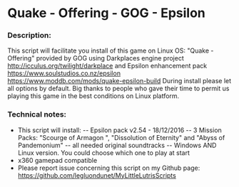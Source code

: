 # Quake - Offering - GOG - Epsilon

### Description:
This script will facilitate you install of this game on Linux OS:
"Quake - Offering" provided by GOG using Darkplaces engine project  
http://icculus.org/twilight/darkplace
and Epsilon enhancement pack 
https://www.soulstudios.co.nz/epsilon 
https://www.moddb.com/mods/quake-epsilon-build
During install please let all options by default.
Big thanks to people who gave their time to permit us playing this game in the best conditions on Linux platform.

### Technical notes:
- This script will install:
-- Epsilon pack v2.54 - 18/12/2016
-- 3 Mission Packs: "Scourge of Armagon ", "Dissolution of Eternity" and "Abyss of Pandemonium"
-- all needed original soundtracks
-- Windows AND Linux version. You could choose which one to play at start
- x360 gamepad compatible
- Please report issue concerning this script on my Github page:
https://github.com/legluondunet/MyLittleLutrisScripts

